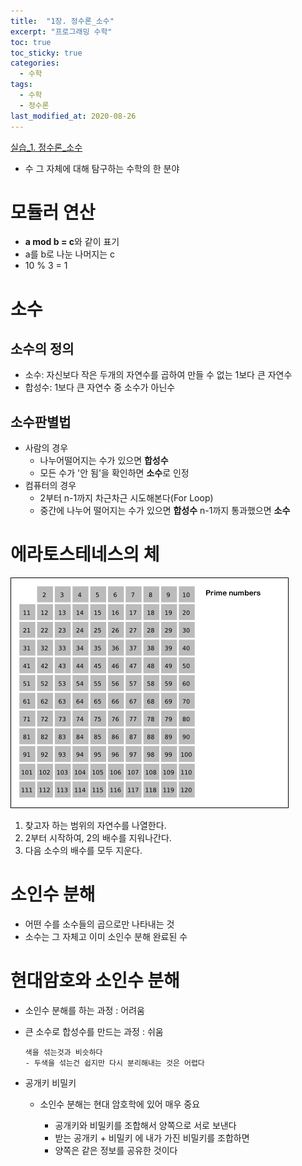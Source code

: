 ```yaml
---
title:  "1장. 정수론_소수"
excerpt: "프로그래밍 수학"
toc: true
toc_sticky: true
categories:
  - 수학
tags:
  - 수학
  - 정수론
last_modified_at: 2020-08-26
---
```


[실습_1. 정수론_소수](https://limjun92.github.io/%EC%88%98%ED%95%99_test/%EC%8B%A4%EC%8A%B5_1.-%EC%A0%95%EC%88%98%EB%A1%A0_%EC%86%8C%EC%88%98/)

* 수 그 자체에 대해 탐구하는 수학의 한 분야

# 모듈러 연산

* **a mod b = c**와 같이 표기
* a를 b로 나눈 나머지는 c
* 10 % 3 = 1

# 소수

## 소수의 정의

* 소수: 자신보다 작은 두개의 자연수를 곱하여 만들 수 없는 1보다 큰 자연수
* 합성수: 1보다 큰 자연수 중 소수가 아닌수

## 소수판별법

* 사람의 경우
  * 나누어떨어지는 수가 있으면 **합성수**
  * 모든 수가 '안 됨'을 확인하면 **소수**로 인정
* 컴퓨터의 경우
  * 2부터 n-1까지 차근차근 시도해본다(For Loop)
  * 중간에 나누어 떨어지는 수가 있으면 **합성수** n-1까지 통과했으면 **소수**

# 에라토스테네스의 체

![에라토스](/assets/images/elice/에라토스.gif) 
  
1. 찾고자 하는 범위의 자연수를 나열한다.
2. 2부터 시작하여, 2의 배수를 지워나간다.
3. 다음 소수의 배수를 모두 지운다.

# 소인수 분해

* 어떤 수를 소수들의 곱으로만 나타내는 것
* 소수는 그 자체고 이미 소인수 분해 완료된 수

# 현대암호와 소인수 분해

* 소인수 분해를 하는 과정 : 어려움
* 큰 소수로 합성수를 만드는 과정 : 쉬움
    
      색을 섞는것과 비슷하다
      - 두색을 섞는건 쉽지만 다시 분리해내는 것은 어렵다 
      
* 공개키 비밀키 
  * 소인수 분해는 현대 암호학에 있어 매우 중요

      - 공개키와 비밀키를 조합해서 양쪽으로 서로 보낸다
      - 받는 공개키 + 비밀키 에 내가 가진 비밀키를 조합하면
      - 양쪽은 같은 정보를 공유한 것이다
